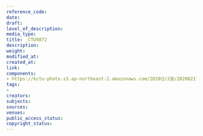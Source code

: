 ```yaml
---
reference_code: 
date: 
draft: 
level_of_description: 
media_type: 
title: _CTU9872
description: 
weight: 
modified_at: 
created_at: 
link: 
components:
- https://kctu-photo.s3.ap-northeast-2.amazonaws.com/2020년/2월/20200217_제70차+민주노총+정기대의원대회/_CTU9872.jpg
tags:
- 
creators: 
subjects: 
sources: 
venues: 
public_access_status: 
copyright_status: 
---
```


